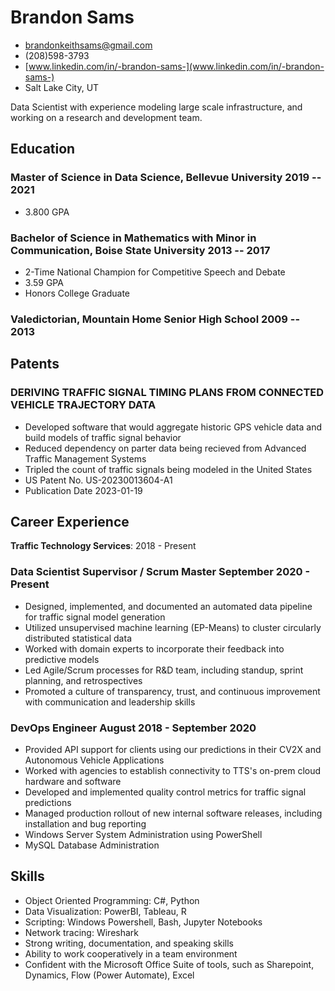 <!-- The (first) h1 will be used as the <title> of the HTML page -->
# Brandon Sams

<!-- The unordered list immediately after the h1 will be formatted on a single line. It is intended to be used for contact details -->
- <brandonkeithsams@gmail.com>
- (208)598-3793
- [www.linkedin.com/in/-brandon-sams-](www.linkedin.com/in/-brandon-sams-)
- Salt Lake City, UT
<!-- - [brandonsams.github.io](https://brandonsams.github.io/) -->

<!-- The paragraph after the h1 and ul and before the first h2 is optional. It is intended to be used for a short summary. -->
Data Scientist with experience modeling large scale infrastructure, and working on a research and development team.

## Education

### <span>Master of Science in Data Science, Bellevue University</span> <span>2019 -- 2021</span>

- 3.800 GPA

### <span>Bachelor of Science in Mathematics with Minor in Communication, Boise State University</span> <span>2013 -- 2017</span>

- 2-Time National Champion for Competitive Speech and Debate
- 3.59 GPA
- Honors College Graduate

### <span>Valedictorian, Mountain Home Senior High School</span> <span>2009 -- 2013</span>

## Patents

### DERIVING TRAFFIC SIGNAL TIMING PLANS FROM CONNECTED VEHICLE TRAJECTORY DATA

- Developed software that would aggregate historic GPS vehicle data and build models of traffic signal behavior
- Reduced dependency on parter data being recieved from Advanced Traffic Management Systems
- Tripled the count of traffic signals being modeled in the United States
- US Patent No. US-20230013604-A1
- Publication Date 2023-01-19

## Career Experience

**Traffic Technology Services**: 2018 - Present

<!-- You have to wrap the "left" and "right" half of these headings in spans by hand -->
### <span>Data Scientist Supervisor / Scrum Master</span> <span>September 2020 - Present</span>

- Designed, implemented, and documented an automated data pipeline for traffic signal model generation
- Utilized unsupervised machine learning (EP-Means) to cluster circularly distributed statistical data
- Worked with domain experts to incorporate their feedback into predictive models
- Led Agile/Scrum processes for R&D team, including standup, sprint planning, and retrospectives
- Promoted a culture of transparency, trust, and continuous improvement with communication and leadership skills
<!-- - Utilized data cleaning methods to ensure model input is complete, accurate, consistent, and uniform -->

### <span>DevOps Engineer</span> <span>August 2018 - September 2020</span>

- Provided API support for clients using our predictions in their CV2X and Autonomous Vehicle Applications
- Worked with agencies to establish connectivity to TTS's on-prem cloud hardware and software
- Developed and implemented quality control metrics for traffic signal predictions
- Managed production rollout of new internal software releases, including installation and bug reporting
- Windows Server System Administration using PowerShell
- MySQL Database Administration

<!-- ---

**Nordstrom Distribution Center 89**: 2018
### <span>Seasonal Package Handler</span> <span>June 2018 - August 2018</span>

 - Worked with teammates to unload inbound shipments
 - Prioritized safety in the workplace
 - Efficiently spent time and energy
 - Communicated with other to solve problems
 - Packed outbound orders for customers and retail stores -->

## Skills

- Object Oriented Programming: C#, Python
- Data Visualization: PowerBI, Tableau, R
- Scripting: Windows Powershell, Bash, Jupyter Notebooks
- Network tracing: Wireshark
- Strong writing, documentation, and speaking skills
- Ability to work cooperatively in a team environment
- Confident with the Microsoft Office Suite of tools, such as Sharepoint, Dynamics, Flow (Power Automate), Excel

<!-- ## Achievements

- 2-Time National Collegiate Speech and Debate Champion
- International Hult Prize Competitor

--- -->
